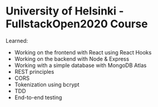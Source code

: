 # University of Helsinki - FullstackOpen2020 Course
Learned:
- Working on the frontend with React using React Hooks
- Working on the backend with Node & Express
- Working with a simple database with MongoDB Atlas
- REST principles
- CORS
- Tokenization using bcrypt
- TDD
- End-to-end testing
